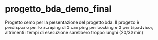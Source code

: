# progetto_bda_demo_final
Progetto demo per la presentazione del progetto bda.
Il progetto è predisposto per lo scraping di 3 camping per booking e 3 per tripadvisor, altrimenti i tempi di esecuzione sarebbero troppo lunghi (20/30 min)
